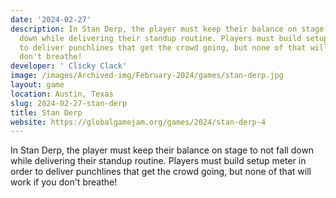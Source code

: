 ```yaml
---
date: '2024-02-27'
description: In Stan Derp, the player must keep their balance on stage to not fall
  down while delivering their standup routine. Players must build setup meter in order
  to deliver punchlines that get the crowd going, but none of that will work if you
  don't breathe!
developer: ' Clicky Clack'
image: /images/Archived-img/February-2024/games/stan-derp.jpg
layout: game
location: Austin, Texas
slug: 2024-02-27-stan-derp
title: Stan Derp
website: https://globalgamejam.org/games/2024/stan-derp-4
---
```


In Stan Derp, the player must keep their balance on stage to not fall down while delivering their standup routine. Players must build setup meter in order to deliver punchlines that get the crowd going, but none of that will work if you don't breathe!
